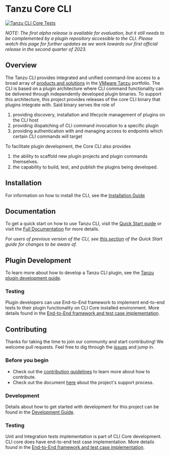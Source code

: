 # Tanzu Core CLI

[![Tanzu CLI Core Tests](https://github.com/vmware-tanzu/tanzu-cli/actions/workflows/cli_core_e2e_test.yaml/badge.svg?branch=main&event=push)](https://github.com/vmware-tanzu/tanzu-cli/actions/workflows/cli_core_e2e_test.yaml?query=event:push+branch:main)

_NOTE: The first alpha release is available for evaluation, but it still needs
to be complemented by a plugin repository accessible to the CLI. Please watch
this page for further updates as we work towards our first official release in
the second quarter of 2023._

## Overview

<!-- VVV: diagram maybe? -->

The Tanzu CLI provides integrated and unified command-line access to a broad
array of [products and solutions](https://tanzu.vmware.com/get-started) in the
[VMware Tanzu](https://tanzu.vmware.com/) portfolio.
The CLI is based on a plugin architecture where CLI command functionality can
be delivered through independently developed plugin binaries. To support this
architecture, this project provides releases of the core CLI binary that
plugins integrate with. Said binary serves the role of

1. providing discovery, installation and lifecycle management of plugins on the CLI host
1. providing dispatching of CLI command invocation to a specific plugin
1. providing authentication with and managing access to endpoints which certain CLI commands will target

To facilitate plugin development, the Core CLI also provides

1. the ability to scaffold new plugin projects and plugin commands themselves.
1. the capability to build, test, and publish the plugins being developed.

## Installation

For information on how to install the CLI, see the [Installation Guide](docs/quickstart/install.md)

## Documentation

To get a quick start on how to use Tanzu CLI, visit the
[Quick Start guide](docs/quickstart/quickstart.md) or visit the
[Full Documentation](docs/full/README.md) for more details.

_For users of previous version of the CLI, see
[this section](docs/quickstart/quickstart.md#notes-to-users-of-previous-versions-of-the-tanzu-cli)
of the Quick Start guide for changes to be aware of._

## Plugin Development

To learn more about how to develop a Tanzu CLI plugin, see the
[Tanzu plugin development guide](docs/plugindev/README.md).

### Testing

Plugin developers can use End-to-End framework to implement end-to-end tests
to their plugin functionality on CLI Core installed environment.
More details found in the [End-to-End framework and test case implementation](test/e2e/README.md).

## Contributing

Thanks for taking the time to join our community and start contributing! We
welcome pull requests. Feel free to dig through the
[issues](https://github.com/vmware-tanzu/tanzu-cli/issues) and jump in.

### Before you begin

- Check out the [contribution guidelines](CONTRIBUTING.md) to learn more about how to contribute.
- Check out the document [here](docs/community/support.md) about the project's support process.

### Development

Details about how to get started with development for this project can be found
in the [Development Guide](docs/dev/README.md).

### Testing

Unit and Integration tests implementation is part of CLI Core development.
CLI core does have end-to-end test case implementation.
More details found in the [End-to-End framework and test case implementation](test/e2e/README.md).
